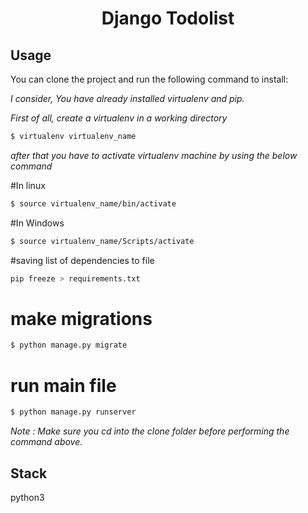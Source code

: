 <div align="center"><h1> Django Todolist  </h1> </div>

Usage
-------
You can clone the project and run the following command to install: 

*I consider, You have already installed virtualenv and pip.*

*First of all, create a virtualenv in a working directory*

```bash
$ virtualenv virtualenv_name
```
*after that you have to activate virtualenv machine by using the below command*

#In linux
```bash
$ source virtualenv_name/bin/activate
```
#In Windows
```bash
$ source virtualenv_name/Scripts/activate
```


#saving list of dependencies to file
```bash
pip freeze > requirements.txt
```

# make migrations
```bash
$ python manage.py migrate
```

# run main file 
```bash
$ python manage.py runserver
```

*Note  : Make sure you cd into the *clone* folder before performing the command above.*



Stack
------
python3
